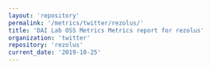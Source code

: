 ```yaml
---
layout: 'repository'
permalink: '/metrics/twitter/rezolus/'
title: 'DAI Lab OSS Metrics Metrics report for rezolus'
organization: 'twitter'
repository: 'rezolus'
current_date: '2019-10-25'
---
```

